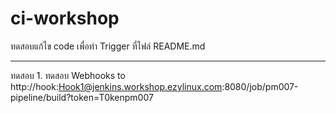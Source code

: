 # ci-workshop
ทดสอบแก้ไข code เพื่อทำ Trigger ที่ไฟล์ README.md

---
ทดสอบ 1.
ทดสอบ Webhooks to http://hook:Hook1@jenkins.workshop.ezylinux.com:8080/job/pm007-pipeline/build?token=T0kenpm007
